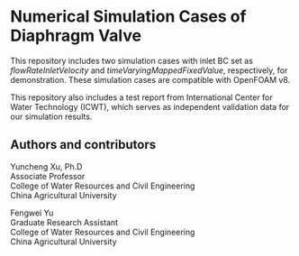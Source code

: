 # Numerical Simulation Cases of Diaphragm Valve
This repository includes two simulation cases with inlet BC set as _flowRateInletVelocity_ and _timeVaryingMappedFixedValue_, respectively, for demonstration. These simulation cases are compatible with OpenFOAM v8. 

This repository also includes a test report from International Center for Water Technology (ICWT), which serves as independent validation data for our simulation results.

## Authors and contributors ##
Yuncheng Xu, Ph.D  
Associate Professor  
College of Water Resources and Civil Engineering  
China Agricultural University  

Fengwei Yu  
Graduate Research Assistant  
College of Water Resources and Civil Engineering  
China Agricultural University  

